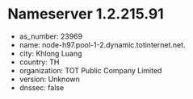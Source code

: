# Nameserver 1.2.215.91

* as_number: 23969
* name: node-h97.pool-1-2.dynamic.totinternet.net.
* city: Khlong Luang
* country: TH
* organization: TOT Public Company Limited
* version: Unknown
* dnssec: false
